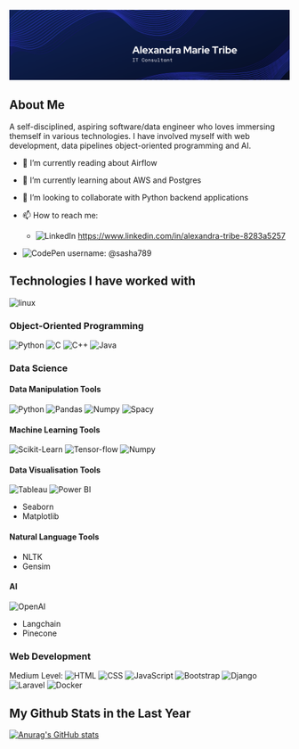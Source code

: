 ![My Personal Banner](personal_banner.png)

## About Me
A self-disciplined, aspiring software/data engineer who loves immersing themself in various technologies. I have involved myself with web development, data pipelines object-oriented programming and AI. 
- 🔭 I’m currently reading about Airflow
- 🌱 I’m currently learning about AWS and Postgres
- 👯 I’m looking to collaborate with Python backend applications
- 📫 How to reach me: 
    - ![LinkedIn](https://img.shields.io/badge/LinkedIn-0A66C2.svg?style=for-the-badge&logo=LinkedIn&logoColor=white) https://www.linkedin.com/in/alexandra-tribe-8283a5257

- ![CodePen](https://img.shields.io/badge/CodePen-000000.svg?style=for-the-badge&logo=CodePen&logoColor=white) username: @sasha789

## Technologies I have worked with
![linux](https://img.shields.io/badge/Linux-FCC624?style=for-the-badge&logo=linux&logoColor=black)
### Object-Oriented Programming
![Python](https://img.shields.io/badge/Python-3776AB?style=for-the-badge&logo=python&logoColor=white)
![C](https://img.shields.io/badge/C-00599C?style=for-the-badge&logo=c&logoColor=white)
![C++](https://img.shields.io/badge/C%2B%2B-00599C?style=for-the-badge&logo=c%2B%2B&logoColor=white)
![Java](https://img.shields.io/badge/Java-ED8B00?style=for-the-badge&logo=openjdk&logoColor=white)

### Data Science

#### Data Manipulation Tools
![Python](https://img.shields.io/badge/Python-3776AB?style=for-the-badge&logo=python&logoColor=white)
![Pandas](https://img.shields.io/badge/pandas-150458.svg?style=for-the-badge&logo=pandas&logoColor=white)
![Numpy](https://img.shields.io/badge/NumPy-013243.svg?style=for-the-badge&logo=NumPy&logoColor=white)
![Spacy](https://img.shields.io/badge/spaCy-09A3D5.svg?style=for-the-badge&logo=spaCy&logoColor=white)

#### Machine Learning Tools
![Scikit-Learn](https://img.shields.io/badge/scikitlearn-F7931E.svg?style=for-the-badge&logo=scikit-learn&logoColor=white)
![Tensor-flow](https://img.shields.io/badge/TensorFlow-FF6F00.svg?style=for-the-badge&logo=TensorFlow&logoColor=white)
![Numpy](https://img.shields.io/badge/NumPy-013243.svg?style=for-the-badge&logo=NumPy&logoColor=white)

#### Data Visualisation Tools
![Tableau](https://img.shields.io/badge/Tableau-E97627.svg?style=for-the-badge&logo=Tableau&logoColor=white)
![Power BI](https://img.shields.io/badge/Power%20BI-F2C811.svg?style=for-the-badge&logo=Power-BI&logoColor=black)
- Seaborn
- Matplotlib

#### Natural Language Tools
- NLTK
- Gensim

#### AI
![OpenAI](https://img.shields.io/badge/OpenAI-412991.svg?style=for-the-badge&logo=OpenAI&logoColor=white)
- Langchain
- Pinecone

### Web Development
Medium Level: 
 ![HTML](https://img.shields.io/badge/HTML-239120?style=for-the-badge&logo=html5&logoColor=white)
 ![CSS](https://img.shields.io/badge/CSS-239120?&style=for-the-badge&logo=css3&logoColor=white)
![JavaScript](https://img.shields.io/badge/JavaScript-323330?style=for-the-badge&logo=javascript&logoColor=F7DF1E)
![Bootstrap](https://img.shields.io/badge/Bootstrap-563D7C?style=for-the-badge&logo=bootstrap&logoColor=white)
![Django](https://img.shields.io/badge/Django-092E20?style=for-the-badge&logo=django&logoColor=white)
![Laravel](https://img.shields.io/badge/Laravel-FF2D20?style=for-the-badge&logo=laravel&logoColor=white)
![Docker](https://img.shields.io/badge/Docker-2496ED.svg?style=for-the-badge&logo=Docker&logoColor=white)

## My Github Stats in the Last Year
[![Anurag's GitHub stats](https://github-readme-stats.vercel.app/api?username=sashaTribe)](https://github.com/sashaTribe/github-readme-stats)






